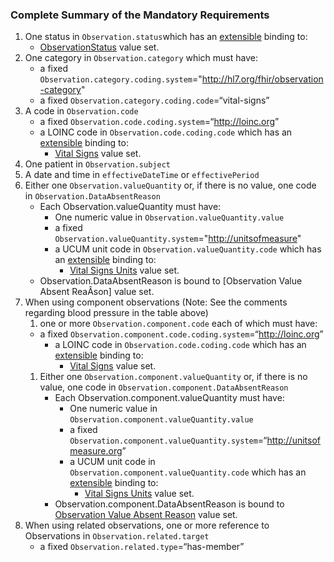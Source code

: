 ### Complete Summary of the Mandatory Requirements

1.  One status in `Observation.status`which has an [extensible](http://build.fhir.org/terminologies.html#extensible) binding to:
    -    [ObservationStatus] value set.
1.  One category in `Observation.category` which must have:
    -   a fixed `Observation.category.coding.system`="http://hl7.org/fhir/observation-category"
    -   a fixed `Observation.category.coding.code`=“vital-signs”
1.  A code in `Observation.code`
    -   a fixed `Observation.code.coding.system`=“<http://loinc.org>”
    -   a LOINC code in `Observation.code.coding.code` which has an [extensible](http://build.fhir.org/terminologies.html#extensible) binding to:
         -   [Vital Signs] value set.                
1.  One patient in `Observation.subject`
1.  A date and time in `effectiveDateTime` or `effectivePeriod`
1.  Either one `Observation.valueQuantity` or, if there is no value, one code in `Observation.DataAbsentReason`
    -   Each Observation.valueQuantity must have:
        -   One numeric value in `Observation.valueQuantity.value`
        -   a fixed `Observation.valueQuantity.system`="<http://unitsofmeasure>"
        -   a UCUM unit code in `Observation.valueQuantity.code` which has an [extensible](http://build.fhir.org/terminologies.html#extensible) binding to:
             -   [Vital Signs Units] value set.
    -   Observation.DataAbsentReason is bound to [Observation Value
        Absent ReaÂson] value set.
1.  When using component observations (Note: See
    the comments regarding blood pressure in the table above)
    1. one or more `Observation.component.code` each of which must have:
      -   a fixed
          `Observation.component.code.coding.system`=“<http://loinc.org>”
           -   a LOINC code in `Observation.code.coding.code` which has an [extensible](http://build.fhir.org/terminologies.html#extensible) binding to:
               -   [Vital Signs] value set.
    1.  Either one `Observation.component.valueQuantity` or, if there is
          no value, one code in `Observation.component.DataAbsentReason`
          -   Each Observation.component.valueQuantity must have:
              -   One numeric value in
                  `Observation.component.valueQuantity.value`
              -   a fixed `Observation.component.valueQuantity.system`=“<http://unitsofmeasure.org>”
              -   a UCUM unit code in
                  `Observation.component.valueQuantity.code` which has an [extensible](http://build.fhir.org/terminologies.html#extensible) binding to:
                   -   [Vital Signs Units] value set.
          -   Observation.component.DataAbsentReason is bound to [Observation
              Value Absent Reason] value set.
1.  When using related observations, one or more reference
    to Observations in `Observation.related.target`
    -   a fixed `Observation.related.type`=“has-member”

 [Vital Signs]: ValueSet-us-core-observation-CCDAVitalSignResult.html
  [Vital Signs Units]: http://build.fhir.org/ValueSet-ucum-vitals-common.html
  [extensible bindings]: Implementation_Guide#Extensible_binding_for_CodeableConcept_Datatype "wikilink"
  [using multiple codes]: Implementation_Guide#Using_multiple_codes_with_CodeableConcept_Datatype "wikilink"
  [ObservationStatus]: http://build.fhir.org/ValueSet-observation-status.html
 [Observation Value Absent Reason]: http://build.fhir.org/ValueSet-observation-valueabsentreason.html
